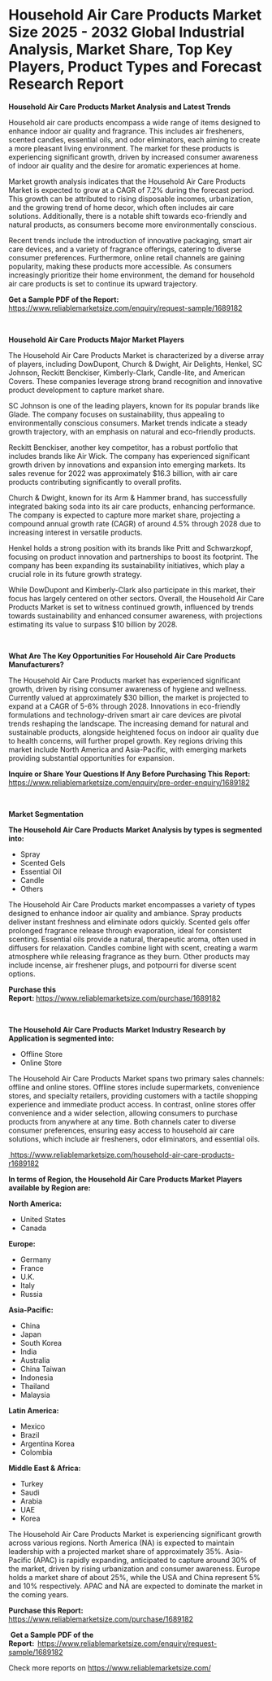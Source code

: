 <p><h1>Household Air Care Products Market Size 2025 - 2032 Global Industrial Analysis, Market Share, Top Key Players, Product Types and Forecast Research Report</h1></p><p><strong>Household Air Care Products Market Analysis and Latest Trends</strong></p>
<p><p>Household air care products encompass a wide range of items designed to enhance indoor air quality and fragrance. This includes air fresheners, scented candles, essential oils, and odor eliminators, each aiming to create a more pleasant living environment. The market for these products is experiencing significant growth, driven by increased consumer awareness of indoor air quality and the desire for aromatic experiences at home.</p><p>Market growth analysis indicates that the Household Air Care Products Market is expected to grow at a CAGR of 7.2% during the forecast period. This growth can be attributed to rising disposable incomes, urbanization, and the growing trend of home decor, which often includes air care solutions. Additionally, there is a notable shift towards eco-friendly and natural products, as consumers become more environmentally conscious.</p><p>Recent trends include the introduction of innovative packaging, smart air care devices, and a variety of fragrance offerings, catering to diverse consumer preferences. Furthermore, online retail channels are gaining popularity, making these products more accessible. As consumers increasingly prioritize their home environment, the demand for household air care products is set to continue its upward trajectory.</p></p>
<p><strong>Get a Sample PDF of the Report:&nbsp;</strong> <a href="https://www.reliablemarketsize.com/enquiry/request-sample/1689182?utm_campaign=3269&utm_medium=2&utm_source=Github&utm_content=ia&utm_term=05042025&utm_id=household-air-care-products">https://www.reliablemarketsize.com/enquiry/request-sample/1689182</a></p>
<p>&nbsp;</p>
<p><strong>Household Air Care Products Major Market Players</strong></p>
<p><p>The Household Air Care Products Market is characterized by a diverse array of players, including DowDupont, Church & Dwight, Air Delights, Henkel, SC Johnson, Reckitt Benckiser, Kimberly-Clark, Candle-lite, and American Covers. These companies leverage strong brand recognition and innovative product development to capture market share.</p><p>SC Johnson is one of the leading players, known for its popular brands like Glade. The company focuses on sustainability, thus appealing to environmentally conscious consumers. Market trends indicate a steady growth trajectory, with an emphasis on natural and eco-friendly products.</p><p>Reckitt Benckiser, another key competitor, has a robust portfolio that includes brands like Air Wick. The company has experienced significant growth driven by innovations and expansion into emerging markets. Its sales revenue for 2022 was approximately $16.3 billion, with air care products contributing significantly to overall profits.</p><p>Church & Dwight, known for its Arm & Hammer brand, has successfully integrated baking soda into its air care products, enhancing performance. The company is expected to capture more market share, projecting a compound annual growth rate (CAGR) of around 4.5% through 2028 due to increasing interest in versatile products.</p><p>Henkel holds a strong position with its brands like Pritt and Schwarzkopf, focusing on product innovation and partnerships to boost its footprint. The company has been expanding its sustainability initiatives, which play a crucial role in its future growth strategy.</p><p>While DowDupont and Kimberly-Clark also participate in this market, their focus has largely centered on other sectors. Overall, the Household Air Care Products Market is set to witness continued growth, influenced by trends towards sustainability and enhanced consumer awareness, with projections estimating its value to surpass $10 billion by 2028.</p></p>
<p>&nbsp;</p>
<p><strong>What Are The Key Opportunities For Household Air Care Products Manufacturers?</strong></p>
<p><p>The Household Air Care Products market has experienced significant growth, driven by rising consumer awareness of hygiene and wellness. Currently valued at approximately $30 billion, the market is projected to expand at a CAGR of 5-6% through 2028. Innovations in eco-friendly formulations and technology-driven smart air care devices are pivotal trends reshaping the landscape. The increasing demand for natural and sustainable products, alongside heightened focus on indoor air quality due to health concerns, will further propel growth. Key regions driving this market include North America and Asia-Pacific, with emerging markets providing substantial opportunities for expansion.</p></p>
<p><strong>Inquire or Share Your Questions If Any Before Purchasing This Report:</strong> <a href="https://www.reliablemarketsize.com/enquiry/pre-order-enquiry/1689182?utm_campaign=3269&utm_medium=2&utm_source=Github&utm_content=ia&utm_term=05042025&utm_id=household-air-care-products">https://www.reliablemarketsize.com/enquiry/pre-order-enquiry/1689182</a></p>
<p>&nbsp;</p>
<p><strong>Market Segmentation</strong></p>
<p><strong>The Household Air Care Products Market Analysis by types is segmented into:</strong></p>
<p><ul><li>Spray</li><li>Scented Gels</li><li>Essential Oil</li><li>Candle</li><li>Others</li></ul></p>
<p><p>The Household Air Care Products market encompasses a variety of types designed to enhance indoor air quality and ambiance. Spray products deliver instant freshness and eliminate odors quickly. Scented gels offer prolonged fragrance release through evaporation, ideal for consistent scenting. Essential oils provide a natural, therapeutic aroma, often used in diffusers for relaxation. Candles combine light with scent, creating a warm atmosphere while releasing fragrance as they burn. Other products may include incense, air freshener plugs, and potpourri for diverse scent options.</p></p>
<p><strong>Purchase this Report:&nbsp;</strong><a href="https://www.reliablemarketsize.com/purchase/1689182?utm_campaign=3269&utm_medium=2&utm_source=Github&utm_content=ia&utm_term=05042025&utm_id=household-air-care-products">https://www.reliablemarketsize.com/purchase/1689182</a></p>
<p>&nbsp;</p>
<p><strong>The Household Air Care Products Market Industry Research by Application is segmented into:</strong></p>
<p><ul><li>Offline Store</li><li>Online Store</li></ul></p>
<p><p>The Household Air Care Products Market spans two primary sales channels: offline and online stores. Offline stores include supermarkets, convenience stores, and specialty retailers, providing customers with a tactile shopping experience and immediate product access. In contrast, online stores offer convenience and a wider selection, allowing consumers to purchase products from anywhere at any time. Both channels cater to diverse consumer preferences, ensuring easy access to household air care solutions, which include air fresheners, odor eliminators, and essential oils.</p></p>
<p><a href="https://www.reliablemarketsize.com/household-air-care-products-r1689182?utm_campaign=3269&utm_medium=2&utm_source=Github&utm_content=ia&utm_term=05042025&utm_id=household-air-care-products">&nbsp;https://www.reliablemarketsize.com/household-air-care-products-r1689182</a></p>
<p><strong>In terms of Region, the Household Air Care Products Market Players available by Region are:</strong></p>
<p>
    <p> <strong> North America: </strong>
        <ul>
            <li>United States</li>
            <li>Canada</li>
        </ul>
        </p> 
    <p> <strong> Europe: </strong>
        <ul>
            <li>Germany</li>
            <li>France</li>
            <li>U.K.</li>
            <li>Italy</li>
            <li>Russia</li>
        </ul>
        </p> 
    <p> <strong> Asia-Pacific: </strong>
        <ul>
            <li>China</li>
            <li>Japan</li>
            <li>South Korea</li>
            <li>India</li>
            <li>Australia</li>
            <li>China Taiwan</li>
            <li>Indonesia</li>
            <li>Thailand</li>
            <li>Malaysia</li>
        </ul>
        </p> 
    <p> <strong> Latin America: </strong>
        <ul>
            <li>Mexico</li>
            <li>Brazil</li>
            <li>Argentina Korea</li>
            <li>Colombia</li>
        </ul>
        </p> 
    <p> <strong> Middle East & Africa: </strong>
        <ul>
            <li>Turkey</li>
            <li>Saudi</li>
            <li>Arabia</li>
            <li>UAE</li>
            <li>Korea</li>
        </ul>
    </p>
    </p>
<p><p>The Household Air Care Products Market is experiencing significant growth across various regions. North America (NA) is expected to maintain leadership with a projected market share of approximately 35%. Asia-Pacific (APAC) is rapidly expanding, anticipated to capture around 30% of the market, driven by rising urbanization and consumer awareness. Europe holds a market share of about 25%, while the USA and China represent 5% and 10% respectively. APAC and NA are expected to dominate the market in the coming years.</p></p>
<p><strong>Purchase this Report: </strong><a href="https://www.reliablemarketsize.com/purchase/1689182?utm_campaign=3269&utm_medium=2&utm_source=Github&utm_content=ia&utm_term=05042025&utm_id=household-air-care-products">https://www.reliablemarketsize.com/purchase/1689182</a></p>
<p>&nbsp;<strong>Get a Sample PDF of the Report:&nbsp;&nbsp;</strong><a href="https://www.reliablemarketsize.com/enquiry/request-sample/1689182?utm_campaign=3269&utm_medium=2&utm_source=Github&utm_content=ia&utm_term=05042025&utm_id=household-air-care-products">https://www.reliablemarketsize.com/enquiry/request-sample/1689182</a></p>
<p><strong></strong></p>
<p>Check more reports on <a href="https://www.reliablemarketsize.com/?utm_campaign=3269&utm_medium=2&utm_source=Github&utm_content=ia&utm_term=05042025&utm_id=household-air-care-products">https://www.reliablemarketsize.com/</a></p>